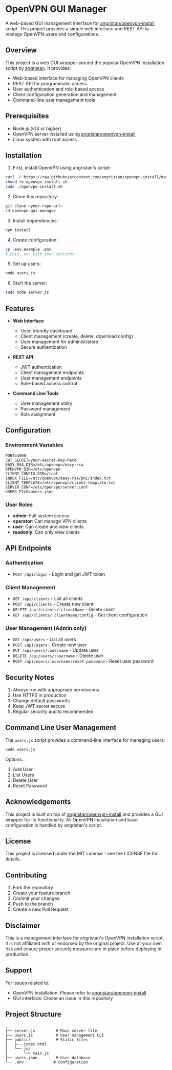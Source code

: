 # OpenVPN GUI Manager

A web-based GUI management interface for [angristan/openvpn-install](https://github.com/angristan/openvpn-install) script. This project provides a simple web interface and REST API to manage OpenVPN users and configurations.

## Overview

This project is a web GUI wrapper around the popular OpenVPN installation script by [angristan](https://github.com/angristan/openvpn-install). It provides:

- Web-based interface for managing OpenVPN clients
- REST API for programmatic access
- User authentication and role-based access
- Client configuration generation and management
- Command-line user management tools

## Prerequisites

- Node.js (v14 or higher)
- OpenVPN server installed using [angristan/openvpn-install](https://github.com/angristan/openvpn-install)
- Linux system with root access

## Installation

1. First, install OpenVPN using angristan's script:
```bash
curl -O https://raw.githubusercontent.com/angristan/openvpn-install/master/openvpn-install.sh
chmod +x openvpn-install.sh
sudo ./openvpn-install.sh
```

2. Clone this repository:
```bash
git clone <your-repo-url>
cd openvpn-gui-manager
```

3. Install dependencies:
```bash
npm install
```

4. Create configuration:
```bash
cp .env.example .env
# Edit .env with your settings
```

5. Set up users:
```bash
node users.js
```

6. Start the server:
```bash
sudo node server.js
```

## Features

- **Web Interface**
  - User-friendly dashboard
  - Client management (create, delete, download config)
  - User management for administrators
  - Secure authentication

- **REST API**
  - JWT authentication
  - Client management endpoints
  - User management endpoints
  - Role-based access control

- **Command Line Tools**
  - User management utility
  - Password management
  - Role assignment

## Configuration

### Environment Variables
```env
PORT=3000
JWT_SECRET=your-secret-key-here
EASY_RSA_DIR=/etc/openvpn/easy-rsa
OPENVPN_DIR=/etc/openvpn
CLIENT_CONFIG_DIR=/root
INDEX_FILE=/etc/openvpn/easy-rsa/pki/index.txt
CLIENT_TEMPLATE=/etc/openvpn/client-template.txt
SERVER_CONF=/etc/openvpn/server.conf
USERS_FILE=users.json
```

### User Roles
- **admin**: Full system access
- **operator**: Can manage VPN clients
- **user**: Can create and view clients
- **readonly**: Can only view clients

## API Endpoints

### Authentication
- `POST /api/login` - Login and get JWT token

### Client Management
- `GET /api/clients` - List all clients
- `POST /api/clients` - Create new client
- `DELETE /api/clients/:clientName` - Delete client
- `GET /api/clients/:clientName/config` - Get client configuration

### User Management (Admin only)
- `GET /api/users` - List all users
- `POST /api/users` - Create new user
- `PUT /api/users/:username` - Update user
- `DELETE /api/users/:username` - Delete user
- `POST /api/users/:username/reset-password` - Reset user password

## Security Notes

1. Always run with appropriate permissions
2. Use HTTPS in production
3. Change default passwords
4. Keep JWT secret secure
5. Regular security audits recommended

## Command Line User Management

The `users.js` script provides a command-line interface for managing users:

```bash
node users.js
```

Options:
1. Add User
2. List Users
3. Delete User
4. Reset Password

## Acknowledgements

This project is built on top of [angristan/openvpn-install](https://github.com/angristan/openvpn-install) and provides a GUI wrapper for its functionality. All OpenVPN installation and base configuration is handled by angristan's script.

## License

This project is licensed under the MIT License - see the LICENSE file for details.

## Contributing

1. Fork the repository
2. Create your feature branch
3. Commit your changes
4. Push to the branch
5. Create a new Pull Request

## Disclaimer

This is a management interface for angristan's OpenVPN installation script. It is not affiliated with or endorsed by the original project. Use at your own risk and ensure proper security measures are in place before deploying in production.

## Support

For issues related to:
- OpenVPN installation: Please refer to [angristan/openvpn-install](https://github.com/angristan/openvpn-install)
- GUI interface: Create an issue in this repository

## Project Structure
```
.
├── server.js         # Main server file
├── users.js          # User management CLI
├── public/           # Static files
│   ├── index.html
│   └── js/
│       └── main.js
├── users.json        # User database
└── .env             # Configuration
```